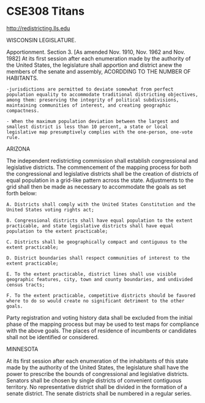 # CSE308 Titans

http://redistricting.lls.edu



WISCONSIN LEGISLATURE.

Apportionment. Section 3. [As amended Nov. 1910, Nov. 1962 and Nov. 1982] At its first session after each enumeration made by the authority of the United States, the legislature shall apportion and district anew the members of the senate and assembly, ACORDDING TO THE NUMBER OF HABITANTS.

	-jurisdictions are permitted to deviate somewhat from perfect population equality to accommodate traditional districting objectives, among them: preserving the integrity of political subdivisions, maintaining communities of interest, and creating geographic compactness.

	- When the maximum population deviation between the largest and smallest district is less than 10 percent, a state or local legislative map presumptively complies with the one-person, one-vote rule.





ARIZONA 


The independent redistricting commission shall establish congressional and legislative districts. The commencement of the mapping process for both the congressional and legislative districts shall be the creation of districts of equal population in a grid-like pattern across the state. Adjustments to the grid shall then be made as necessary to accommodate the goals as set forth below:

	A. Districts shall comply with the United States Constitution and the United States voting rights act;

	B. Congressional districts shall have equal population to the extent practicable, and state legislative districts shall have equal population to the extent practicable;
	
	C. Districts shall be geographically compact and contiguous to the extent practicable;	

	D. District boundaries shall respect communities of interest to the extent practicable;

	E. To the extent practicable, district lines shall use visible geographic features, city, town and county boundaries, and undivided census tracts;

	F. To the extent practicable, competitive districts should be favored where to do so would create no significant detriment to the other goals.

Party registration and voting history data shall be excluded from the initial phase of the mapping process but may be used to test maps for compliance with the above goals. The places of residence of incumbents or candidates shall not be identified or considered.



MINNESOTA 

At its first session after each enumeration of the inhabitants of this state made by the authority of the United States, the legislature shall have the power to prescribe the bounds of congressional and legislative districts. Senators shall be chosen by single districts of convenient contiguous territory. No representative district shall be divided in the formation of a senate district. The senate districts shall be numbered in a regular series.


